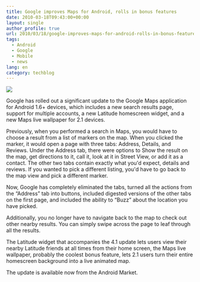 ```yaml
---
title: Google improves Maps for Android, rolls in bonus features
date: 2010-03-18T09:43:00+00:00
layout: single
author_profile: true
url: 2010/03/18/google-improves-maps-for-android-rolls-in-bonus-features/
tags:
  - Android
  - Google
  - Mobile
  - news
lang: en
category: techblog
---
```

<div>
  <a href="http://4.bp.blogspot.com/_vaUVXcmC3OI/S6HucvwkuUI/AAAAAAAABSc/jcb0QcolitI/s1600-h/4695.jpg" imageanchor="1"><img border="0" src="http://4.bp.blogspot.com/_vaUVXcmC3OI/S6HucvwkuUI/AAAAAAAABSc/jcb0QcolitI/s400/4695.jpg" /></a>
</div>

Google has rolled out a significant update to the Google Maps application for Android 1.6+ devices, which includes a new search results page, support for multiple accounts, a new Latitude homescreen widget, and a new Maps live wallpaper for 2.1 devices.

Previously, when you performed a search in Maps, you would have to choose a result from a list of markers on the map. When you clicked the marker, it would open a page with three tabs: Address, Details, and Reviews. Under the Address tab, there were options to Show the result on the map, get directions to it, call it, look at it in Street View, or add it as a contact. The other two tabs contain exactly what you'd expect, details and reviews. If you wanted to pick a different listing, you'd have to go back to the map view and pick a different marker.

Now, Google has completely eliminated the tabs, turned all the actions from the “Address” tab into buttons, included digested versions of the other tabs on the first page, and included the ability to “Buzz” about the location you have picked.

Additionally, you no longer have to navigate back to the map to check out other nearby results. You can simply swipe across the page to leaf through all the results.

The Latitude widget that accompanies the 4.1 update lets users view their nearby Latitude friends at all times from their home screen, the Maps live wallpaper, probably the coolest bonus feature, lets 2.1 users turn their entire homescreen background into a live animated map.

The update is available now from the Android Market.